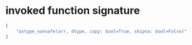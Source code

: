 # invoked function signature

```json
[
    "astype_nansafe(arr, dtype, copy: bool=True, skipna: bool=False)"
]
```
